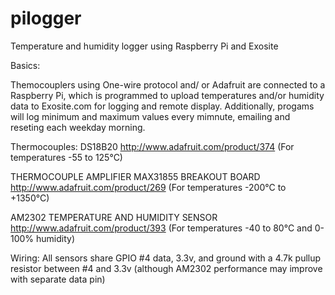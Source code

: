 pilogger
========

Temperature and humidity logger using Raspberry Pi and Exosite

Basics:

Themocouplers using One-wire protocol and/ or Adafruit are connected to a Raspberry Pi, which is programmed to upload
temperatures and/or humidity data to Exosite.com for logging and remote display. Additionally, progams will log minimum and
maximum values every mimnute, emailing and reseting each weekday morning.

Thermocouples:
DS18B20 http://www.adafruit.com/product/374 (For temperatures -55 to 125°C)

THERMOCOUPLE AMPLIFIER MAX31855 BREAKOUT BOARD http://www.adafruit.com/product/269 (For temperatures -200°C to +1350°C)

AM2302 TEMPERATURE AND HUMIDITY SENSOR http://www.adafruit.com/product/393 (For temperatures -40 to 80°C and 0-100% humidity)

Wiring:
All sensors share GPIO #4 data, 3.3v, and ground  with a 4.7k pullup resistor between #4 and 3.3v (although AM2302
performance may improve with separate data pin)











